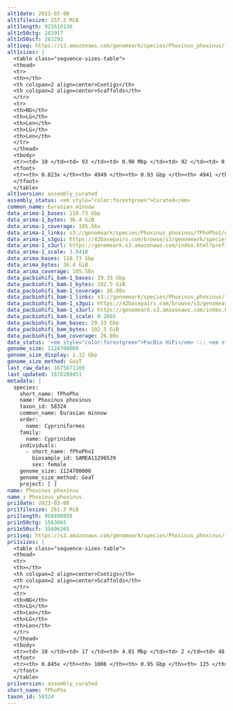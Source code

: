 ```yaml
---
alt1date: 2023-03-08
alt1filesize: 257.3 MiB
alt1length: 925610136
alt1n50ctg: 282917
alt1n50scf: 283292
alt1seq: https://s3.amazonaws.com/genomeark/species/Phoxinus_phoxinus/fPhoPho1/assembly_curated/fPhoPho1.alt.cur.20230308.fasta.gz
alt1sizes: |
  <table class="sequence-sizes-table">
  <thead>
  <tr>
  <th></th>
  <th colspan=2 align=center>Contigs</th>
  <th colspan=2 align=center>Scaffolds</th>
  </tr>
  <tr>
  <th>NG</th>
  <th>LG</th>
  <th>Len</th>
  <th>LG</th>
  <th>Len</th>
  </tr>
  </thead>
  <tbody>
  <tr><td> 10 </td><td> 93 </td><td> 0.90 Mbp </td><td> 92 </td><td> 0.92 Mbp </td></tr>  <tr><td> 20 </td><td> 244 </td><td> 0.63 Mbp </td><td> 242 </td><td> 0.63 Mbp </td></tr>  <tr><td> 30 </td><td> 447 </td><td> 486.88 Kbp </td><td> 445 </td><td> 487.59 Kbp </td></tr>  <tr><td> 40 </td><td> 711 </td><td> 373.62 Kbp </td><td> 708 </td><td> 375.45 Kbp </td></tr>  <tr style="background-color:#cccccc;"><td> 50 </td><td> 1059 </td><td> 282.92 Kbp </td><td> 1055 </td><td> 283.29 Kbp </td></tr>  <tr><td> 60 </td><td> 1529 </td><td> 200.87 Kbp </td><td> 1525 </td><td> 201.17 Kbp </td></tr>  <tr><td> 70 </td><td> 2240 </td><td> 120.42 Kbp </td><td> 2234 </td><td> 120.72 Kbp </td></tr>  <tr><td> 80 </td><td> 3861 </td><td> 34.12 Kbp </td><td> 3853 </td><td> 34.12 Kbp </td></tr>  <tr><td> 90 </td><td> 0 </td><td>  </td><td> 0 </td><td>  </td></tr>  <tr><td> 100 </td><td> 0 </td><td>  </td><td> 0 </td><td>  </td></tr>  </tbody>
  <tfoot>
  <tr><th> 0.823x </th><th> 4949 </th><th> 0.93 Gbp </th><th> 4941 </th><th> 0.93 Gbp </th></tr>
  </tfoot>
  </table>
alt1version: assembly_curated
assembly_status: <em style="color:forestgreen">Curated</em>
common_name: Eurasian minnow
data_arima-1_bases: 118.73 Gbp
data_arima-1_bytes: 36.4 GiB
data_arima-1_coverage: 105.56x
data_arima-1_links: s3://genomeark/species/Phoxinus_phoxinus/fPhoPho1/genomic_data/arima/<br>
data_arima-1_s3gui: https://42basepairs.com/browse/s3/genomeark/species/Phoxinus_phoxinus/fPhoPho1/genomic_data/arima/
data_arima-1_s3url: https://genomeark.s3.amazonaws.com/index.html?prefix=species/Phoxinus_phoxinus/fPhoPho1/genomic_data/arima/
data_arima-1_scale: 3.0418
data_arima_bases: 118.73 Gbp
data_arima_bytes: 36.4 GiB
data_arima_coverage: 105.56x
data_pacbiohifi_bam-1_bases: 29.33 Gbp
data_pacbiohifi_bam-1_bytes: 102.5 GiB
data_pacbiohifi_bam-1_coverage: 26.08x
data_pacbiohifi_bam-1_links: s3://genomeark/species/Phoxinus_phoxinus/fPhoPho1/genomic_data/pacbio_hifi/<br>
data_pacbiohifi_bam-1_s3gui: https://42basepairs.com/browse/s3/genomeark/species/Phoxinus_phoxinus/fPhoPho1/genomic_data/pacbio_hifi/
data_pacbiohifi_bam-1_s3url: https://genomeark.s3.amazonaws.com/index.html?prefix=species/Phoxinus_phoxinus/fPhoPho1/genomic_data/pacbio_hifi/
data_pacbiohifi_bam-1_scale: 0.2665
data_pacbiohifi_bam_bases: 29.33 Gbp
data_pacbiohifi_bam_bytes: 102.5 GiB
data_pacbiohifi_bam_coverage: 26.08x
data_status: '<em style="color:forestgreen">PacBio HiFi</em> ::: <em style="color:forestgreen">Arima</em>'
genome_size: 1124700000
genome_size_display: 1.12 Gbp
genome_size_method: GoaT
last_raw_data: 1675871169
last_updated: 1678289451
metadata: |
  species:
    short_name: fPhoPho
    name: Phoxinus phoxinus
    taxon_id: 58324
    common_name: Eurasian minnow
    order:
      name: Cypriniformes
    family:
      name: Cyprinidae
    individuals:
      - short_name: fPhoPho1
        biosample_id: SAMEA11296539
        sex: female
    genome_size: 1124700000
    genome_size_method: GoaT
    project: [ ]
name: Phoxinus phoxinus
name_: Phoxinus_phoxinus
pri1date: 2023-03-08
pri1filesize: 261.3 MiB
pri1length: 950498056
pri1n50ctg: 1563065
pri1n50scf: 35606265
pri1seq: https://s3.amazonaws.com/genomeark/species/Phoxinus_phoxinus/fPhoPho1/assembly_curated/fPhoPho1.pri.cur.20230308.fasta.gz
pri1sizes: |
  <table class="sequence-sizes-table">
  <thead>
  <tr>
  <th></th>
  <th colspan=2 align=center>Contigs</th>
  <th colspan=2 align=center>Scaffolds</th>
  </tr>
  <tr>
  <th>NG</th>
  <th>LG</th>
  <th>Len</th>
  <th>LG</th>
  <th>Len</th>
  </tr>
  </thead>
  <tbody>
  <tr><td> 10 </td><td> 17 </td><td> 4.81 Mbp </td><td> 2 </td><td> 48.54 Mbp </td></tr>  <tr><td> 20 </td><td> 45 </td><td> 3.49 Mbp </td><td> 4 </td><td> 45.16 Mbp </td></tr>  <tr><td> 30 </td><td> 82 </td><td> 2.64 Mbp </td><td> 7 </td><td> 38.98 Mbp </td></tr>  <tr><td> 40 </td><td> 129 </td><td> 2.13 Mbp </td><td> 9 </td><td> 37.20 Mbp </td></tr>  <tr style="background-color:#cccccc;"><td> 50 </td><td> 191 </td><td style="background-color:#88ff88;"> 1.56 Mbp </td><td> 13 </td><td style="background-color:#88ff88;"> 35.61 Mbp </td></tr>  <tr><td> 60 </td><td> 274 </td><td> 1.16 Mbp </td><td> 16 </td><td> 34.38 Mbp </td></tr>  <tr><td> 70 </td><td> 391 </td><td> 0.77 Mbp </td><td> 19 </td><td> 32.77 Mbp </td></tr>  <tr><td> 80 </td><td> 602 </td><td> 310.89 Kbp </td><td> 23 </td><td> 27.72 Mbp </td></tr>  <tr><td> 90 </td><td> 0 </td><td>  </td><td> 0 </td><td>  </td></tr>  <tr><td> 100 </td><td> 0 </td><td>  </td><td> 0 </td><td>  </td></tr>  </tbody>
  <tfoot>
  <tr><th> 0.845x </th><th> 1006 </th><th> 0.95 Gbp </th><th> 125 </th><th> 0.95 Gbp </th></tr>
  </tfoot>
  </table>
pri1version: assembly_curated
short_name: fPhoPho
taxon_id: 58324
---
```

